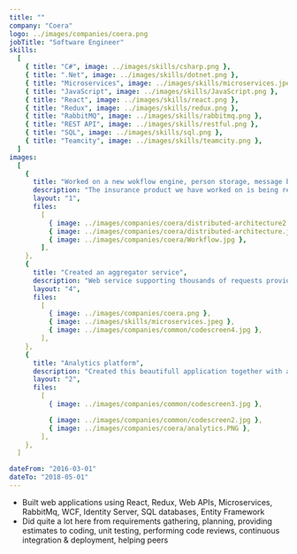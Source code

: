 ```yaml
---
title: ""
company: "Coera"
logo: ../images/companies/coera.png
jobTitle: "Software Engineer"
skills:
  [
    { title: "C#", image: ../images/skills/csharp.png },
    { title: ".Net", image: ../images/skills/dotnet.png },
    { title: "Microservices", image: ../images/skills/microservices.jpeg },
    { title: "JavaScript", image: ../images/skills/JavaScript.png },
    { title: "React", image: ../images/skills/react.png },
    { title: "Redux", image: ../images/skills/redux.png },
    { title: "RabbitMQ", image: ../images/skills/rabbitmq.png },
    { title: "REST API", image: ../images/skills/restful.png },
    { title: "SQL", image: ../images/skills/sql.png },
    { title: "Teamcity", image: ../images/skills/teamcity.png },
  ]
images:
  [
    {
      title: "Worked on a new wokflow engine, person storage, message broker",
      description: "The insurance product we have worked on is being refactored in a microservice architecture",
      layout: "1",
      files:
        [
          { image: ../images/companies/coera/distributed-architecture2.jpg },
          { image: ../images/companies/coera/distributed-architecture.jpg },
          { image: ../images/companies/coera/Workflow.jpg },
        ],
    },
    {
      title: "Created an aggregator service",
      description: "Web service supporting thousands of requests providing insurance quote calculations",
      layout: "4",
      files:
        [
          { image: ../images/companies/coera.png },
          { image: ../images/skills/microservices.jpeg },
          { image: ../images/companies/common/codescreen4.jpg },
        ],
    },
    {
      title: "Analytics platform",
      description: "Created this beautifull application together with a small team",
      layout: "2",
      files:
        [
          { image: ../images/companies/common/codescreen3.jpg },

          { image: ../images/companies/common/codescreen2.jpg },
          { image: ../images/companies/coera/analytics.PNG },
        ],
    },
  ]

dateFrom: "2016-03-01"
dateTo: "2018-05-01"
---
```


- Built web applications using React, Redux, Web APIs, Microservices, RabbitMq, WCF, Identity Server, SQL databases, Entity Framework
- Did quite a lot here from requirements gathering, planning, providing estimates to coding, unit testing, performing code reviews, continuous integration & deployment, helping peers
